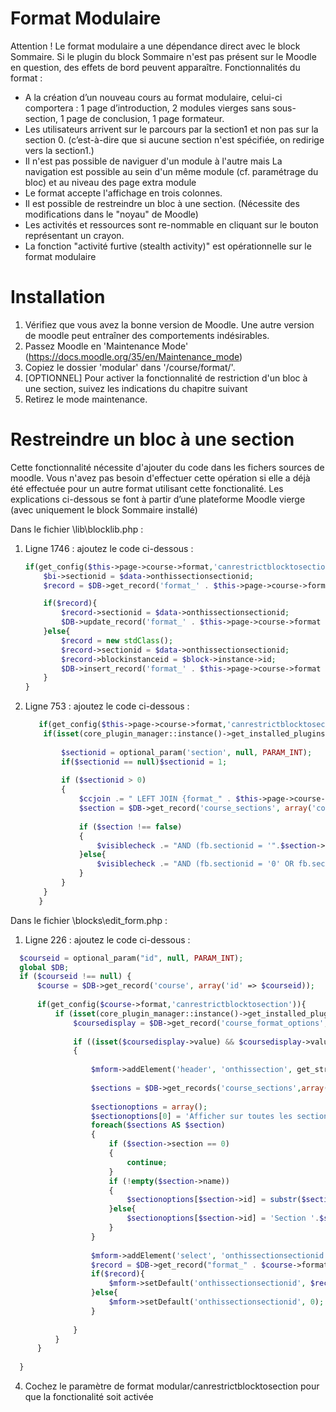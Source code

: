 Format Modulaire
============================
Attention ! Le format modulaire a une dépendance direct avec le block Sommaire. Si le plugin du block Sommaire n'est pas présent sur le Moodle en question, des effets de bord peuvent apparaître.
Fonctionnalités du format :
* A la création d’un nouveau cours au format modulaire, celui-ci comportera : 1 page d’introduction, 2 modules vierges sans sous-section, 1 page de conclusion, 1 page formateur. 
* Les utilisateurs arrivent sur le parcours par la section1 et non pas sur la section 0. (c’est-à-dire que si aucune section n'est spécifiée, on redirige vers la section1.) 
* Il n'est pas possible de naviguer d'un module à l'autre mais La navigation est possible au sein d'un même module (cf. paramétrage du bloc) et au niveau des page extra module
* Le format accepte l'affichage en trois colonnes.
* Il est possible de restreindre un bloc à une section. (Nécessite des modifications dans le "noyau" de Moodle)
* Les activités et ressources sont re-nommable en cliquant sur le bouton représentant un crayon. 
* La fonction "activité furtive (stealth activity)" est opérationnelle sur le format modulaire 

Installation
============
1. Vérifiez que vous avez la bonne version de Moodle. Une autre version de moodle peut entraîner des comportements indésirables.
2. Passez Moodle en 'Maintenance Mode' (https://docs.moodle.org/35/en/Maintenance_mode)
3. Copiez le dossier 'modular' dans '/course/format/'.
4. [OPTIONNEL] Pour activer la fonctionnalité de restriction d'un bloc à une section, suivez les indications du chapitre suivant
5. Retirez le mode maintenance.

Restreindre un bloc à une section
==============
Cette fonctionnalité  nécessite d'ajouter du code dans les fichers sources de moodle. 
Vous n'avez pas besoin d'effectuer cette opération si elle a déjà été effectuée pour un autre format utilisant cette fonctionalité.
Les explications ci-dessous se font à partir d’une plateforme Moodle vierge (avec uniquement le block Sommaire installé)

Dans le fichier \lib\blocklib.php : 
1. Ligne 1746 : ajoutez le code ci-dessous : 
    ```php
    if(get_config($this->page->course->format,'canrestrictblocktosection')){
        $bi->sectionid = $data->onthissectionsectionid;
        $record = $DB->get_record('format_' . $this->page->course->format . '_bck',["blockinstanceid" => $block->instance->id]);
    
        if($record){
            $record->sectionid = $data->onthissectionsectionid;
            $DB->update_record('format_' . $this->page->course->format . '_bck',$record);
        }else{
            $record = new stdClass();
            $record->sectionid = $data->onthissectionsectionid;
            $record->blockinstanceid = $block->instance->id;
            $DB->insert_record('format_' . $this->page->course->format . '_bck',$record);
        }
    }
    ```
2. Ligne 753 : ajoutez le code ci-dessous : 
    ```php
       if(get_config($this->page->course->format,'canrestrictblocktosection')){
        if(isset(core_plugin_manager::instance()->get_installed_plugins('format')[$this->page->course->format])){
       
            $sectionid = optional_param('section', null, PARAM_INT);
            if($sectionid == null)$sectionid = 1;
       
            if ($sectionid > 0)
            {
                $ccjoin .= " LEFT JOIN {format_" . $this->page->course->format ."_bck} fb ON bi.id = fb.blockinstanceid";
                $section = $DB->get_record('course_sections', array('course'=>$this->page->course->id,'section'=>$sectionid));
       
                if ($section !== false)
                {
                    $visiblecheck .= "AND (fb.sectionid = '".$section->id."' OR fb.sectionid = 0 OR fb.sectionid IS NULL)";
                }else{
                    $visiblecheck .= "AND (fb.sectionid = '0' OR fb.sectionid IS NULL)";
                }
            }
        }
       }
    ```
Dans le fichier \blocks\edit_form.php : 

1. Ligne 226 : ajoutez le code ci-dessous : 
  ```php
    $courseid = optional_param("id", null, PARAM_INT);
    global $DB;
    if ($courseid !== null) {
    	$course = $DB->get_record('course', array('id' => $courseid));
    	
    	if(get_config($course->format,'canrestrictblocktosection')){
    		if (isset(core_plugin_manager::instance()->get_installed_plugins('format')[$course->format])) {
    			$coursedisplay = $DB->get_record('course_format_options', array('courseid'=>$courseid,'format'=>$course->format,'name'=>'coursedisplay'));
    
    			if ((isset($coursedisplay->value) && $coursedisplay->value == 1) || !isset($coursedisplay->value))
    			{
    
    				$mform->addElement('header', 'onthissection', get_string('onthissection', 'format_' . $course->format));
    
    				$sections = $DB->get_records('course_sections',array('course'=>$courseid));
    
    				$sectionoptions = array();
    				$sectionoptions[0] = 'Afficher sur toutes les sections';
    				foreach($sections AS $section)
    				{
    					if ($section->section == 0)
    					{
    						continue;
    					}
    					if (!empty($section->name))
    					{
    						$sectionoptions[$section->id] = substr($section->name,0,50);
    					}else{
    						$sectionoptions[$section->id] = 'Section '.$section->section;
    					}
    				}
    
    				$mform->addElement('select', 'onthissectionsectionid', get_string('sectionid', 'format_' . $course->format), $sectionoptions);
    				$record = $DB->get_record("format_" . $course->format ."_bck",["blockinstanceid" => $this->block->instance->id]);
    				if($record){
    					$mform->setDefault('onthissectionsectionid', $record->sectionid);
    				}else{
    					$mform->setDefault('onthissectionsectionid', 0);
    				}
    
    			}
    		}
    	}
    
    }
   ```
4. Cochez le paramètre de format modular/canrestrictblocktosection pour que la fonctionalité soit activée
